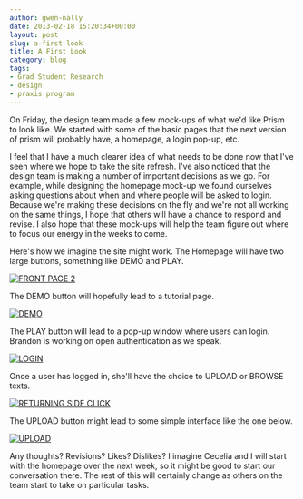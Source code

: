 ```yaml
---
author: gwen-nally
date: 2013-02-18 15:20:34+00:00
layout: post
slug: a-first-look
title: A First Look
category: blog
tags:
- Grad Student Research
- design
- praxis program
---
```


On Friday, the design team made a few mock-ups of what we'd like Prism to look like. We started with some of the basic pages that the next version of prism will probably have, a homepage, a login pop-up, etc.

I feel that I have a much clearer idea of what needs to be done now that I've seen where we hope to take the site refresh. I've also noticed that the design team is making a number of important decisions as we go. For example, while designing the homepage mock-up we found ourselves asking questions about when and where people will be asked to login. Because we're making these decisions on the fly and we're not all working on the same things, I hope that others will have a chance to respond and revise. I also hope that these mock-ups will help the team figure out where to focus our energy in the weeks to come.

Here's how we imagine the site might work. The Homepage will have two large buttons, something like DEMO and PLAY.

[![FRONT PAGE 2](http://static.scholarslab.org/wp-content/uploads/2013/02/FRONT-PAGE-2-1024x682.jpg)](http://static.scholarslab.org/wp-content/uploads/2013/02/FRONT-PAGE-2.jpg)

The DEMO button will hopefully lead to a tutorial page.

[![DEMO](http://static.scholarslab.org/wp-content/uploads/2013/02/DEMO-1024x682.jpg)](http://static.scholarslab.org/wp-content/uploads/2013/02/DEMO.jpg)

The PLAY button will lead to a pop-up window where users can login. Brandon is working on open authentication as we speak.

[![LOGIN](http://static.scholarslab.org/wp-content/uploads/2013/02/LOGIN-1024x682.jpg)](http://static.scholarslab.org/wp-content/uploads/2013/02/LOGIN.jpg)

Once a user has logged in, she'll have the choice to UPLOAD or BROWSE texts.

[![RETURNING SIDE CLICK](http://static.scholarslab.org/wp-content/uploads/2013/02/RETURNING-SIDE-CLICK1-1024x682.jpg)](http://static.scholarslab.org/wp-content/uploads/2013/02/RETURNING-SIDE-CLICK1.jpg)

The UPLOAD button might lead to some simple interface like the one below.

[![UPLOAD](http://static.scholarslab.org/wp-content/uploads/2013/02/UPLOAD-1024x682.jpg)](http://static.scholarslab.org/wp-content/uploads/2013/02/UPLOAD.jpg)

Any thoughts? Revisions? Likes? Dislikes? I imagine Cecelia and I will start with the homepage over the next week, so it might be good to start our conversation there. The rest of this will certainly change as others on the team start to take on particular tasks.
